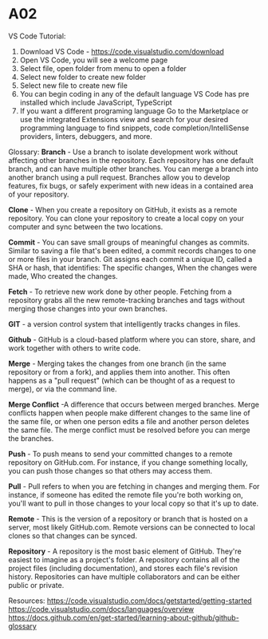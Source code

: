 # A02
VS Code Tutorial:
1. Download VS Code - https://code.visualstudio.com/download
2. Open VS Code, you will see a welcome page
3. Select file, open folder from menu to open a folder
4. Select new folder to create new folder
5. Select new file to create new file
6. You can begin coding in any of the default language VS Code has pre
   installed which include JavaScript, TypeScript
7. If you want a different programing language Go to the Marketplace or use the integrated
   Extensions view and search for your desired programming language to find snippets,
   code completion/IntelliSense providers, linters, debuggers, and more.

Glossary:
**Branch**  - Use a branch to isolate development work without affecting other branches in the repository.
Each repository has one default branch, and can have multiple other branches. You can merge a branch
into another branch using a pull request. Branches allow you to develop features, fix bugs, or safely
experiment with new ideas in a contained area of your repository.

**Clone** - When you create a repository on GitHub, it exists as a remote repository. You can clone your
repository to create a local copy on your computer and sync between the two locations.

**Commit** - You can save small groups of meaningful changes as commits. Similar to saving a file that's
been edited, a commit records changes to one or more files in your branch. Git assigns each commit a
unique ID, called a SHA or hash, that identifies: The specific changes, When the changes were made,
Who created the changes.

**Fetch** - To retrieve new work done by other people. Fetching from a repository grabs all the new 
remote-tracking branches and tags without merging those changes into your own branches.

**GIT** - a version control system that intelligently tracks changes in files.
 
**Github** - GitHub is a cloud-based platform where you can store, share, and work together 
with others to write code.

**Merge** - Merging takes the changes from one branch (in the same repository or from a fork), 
and applies them into another. This often happens as a "pull request" 
(which can be thought of as a request to merge), or via the command line.
 
**Merge Conflict** -A difference that occurs between merged branches. Merge conflicts happen when 
people make different changes to the same line of the same file, or when one person edits a file 
and another person deletes the same file. The merge conflict must be resolved before you can merge the branches.
 
**Push** - To push means to send your committed changes to a remote repository on GitHub.com. 
For instance, if you change something locally, you can push those changes so that others may access them.

**Pull** - Pull refers to when you are fetching in changes and merging them. For instance, 
if someone has edited the remote file you're both working on, you'll want to pull in those 
changes to your local copy so that it's up to date.

**Remote** - This is the version of a repository or branch that is hosted on a server, 
most likely GitHub.com. Remote versions can be connected to local clones so that changes can be synced.

**Repository** - A repository is the most basic element of GitHub. They're easiest to imagine as a project's 
folder. A repository contains all of the project files (including documentation), and stores each file's 
revision history. Repositories can have multiple collaborators and can be either public or private.

Resources:
https://code.visualstudio.com/docs/getstarted/getting-started
https://code.visualstudio.com/docs/languages/overview
https://docs.github.com/en/get-started/learning-about-github/github-glossary 


